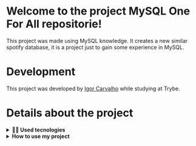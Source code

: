 # Welcome to the project MySQL One For All repositorie!
This project was made using MySQL knowledge. It creates a new similar spotify database, it is a project just to gain some experience in MySQL.

# Development

This project was developed by [Igor Carvalho](https://www.linkedin.com/in/dev-igor-carvalho/) while studying at Trybe.

# Details about the project

<details>
  <summary><strong>👨‍💻 Used tecnologies</strong></summary><br />

  - MySQL
  - JavaScript

</details>

<details>
  <summary><strong>How to use my project</strong></summary><br />
  
> You can only test the database creation and queries. This project doesn't create any feature.
  
  - Clone the repositorie
  - Cntrl + a + Copy in the desafio1.sql file
  - Create a new txt file, rename to db.sql and Cntrl + v
  - Open MySQL Workbench
  - Open db.sql script
  - Run script
  
> The queries are in the desafioN.sql files either

</details>
